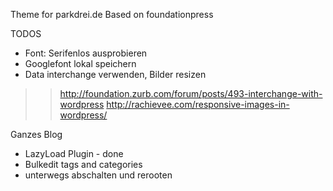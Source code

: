Theme for parkdrei.de
Based on foundationpress


TODOS
- Font: Serifenlos ausprobieren
- Googlefont lokal speichern
- Data interchange verwenden, Bilder resizen
>> http://foundation.zurb.com/forum/posts/493-interchange-with-wordpress
>> http://rachievee.com/responsive-images-in-wordpress/

Ganzes Blog
- LazyLoad Plugin - done
- Bulkedit tags and categories
- unterwegs abschalten und rerooten
